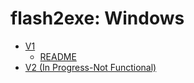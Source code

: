 # flash2exe: Windows

* [V1](https://github.com/CoffeeCoder1/flash2exe/tree/main/Windows/V1/)
  * [README](https://github.com/CoffeeCoder1/flash2exe/blob/main/Windows/V1/README.md)
* [V2 (In Progress-Not Functional)](https://github.com/CoffeeCoder1/flash2exe/tree/main/Windows/V2/)
